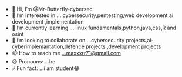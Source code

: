 - 👋 Hi, I’m @Mr-Butterfly-cybersec
- 👀 I’m interested in ... cybersecurity,pentesting,web development,ai development ,implementation
- 🌱 I’m currently learning ... linux fundamentals,python,java,css,R and osint
- 💞️ I’m looking to collaborate on ...cybersecurity projects,ai-cyberimplemantation,defence projects ,development projects
- 📫 How to reach me ...maxxxrr71@gmail.com
- 😄 Pronouns: ...he
- ⚡ Fun fact: ...i am student😂

<!---
Mr-Butterfly-cybersec/Mr-Butterfly-cybersec is a ✨ special ✨ repository because its `README.md` (this file) appears on your GitHub profile.
You can click the Preview link to take a look at your changes.
--->

